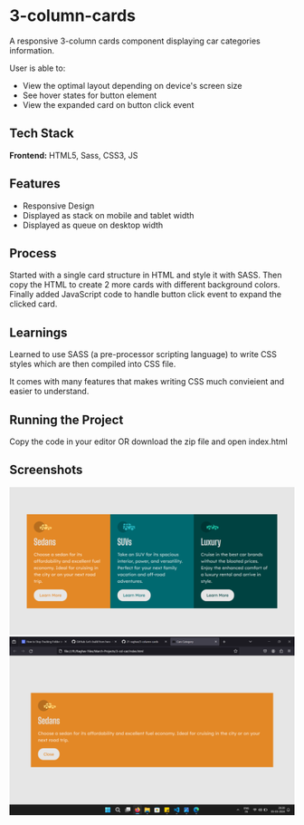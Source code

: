 
# 3-column-cards

A responsive 3-column cards component displaying car categories information.

User is able to:
- View the optimal layout depending on device's screen size
- See hover states for button element
- View the expanded card on button click event


## Tech Stack

**Frontend:** HTML5, Sass, CSS3, JS


## Features

- Responsive Design
- Displayed as stack on mobile and tablet width
- Displayed as queue on desktop width


## Process

Started with a single card structure in HTML and style it with SASS. Then copy the HTML to create 2 more cards with different background colors. Finally added JavaScript code to handle button click event to expand the clicked card.
## Learnings

Learned to use SASS (a pre-processor scripting language) to write CSS styles which are then compiled into CSS file. 

It comes with many features that makes writing CSS much convieient and easier to understand.
## Running the Project

Copy the code in your editor OR download the zip file and open index.html

## Screenshots

![Page Screenshot 1](./webpage_screenshot_1.png)
![Page Screenshot 2](./webpage_screenshot_2.png)
